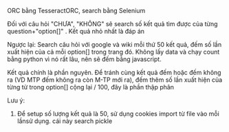 ORC bằng TesseractORC, search bằng Selenium

Đối với câu hỏi "CHƯA", "KHÔNG" sẽ search số kết quả tìm được của từng question+"option[]" . Kết quả nhỏ nhất là đáp án

Ngược lại:
Search câu hỏi với google và wiki mỗi thứ 50 kết quả, đếm số lần xuất hiện của cả mỗi option[] trong trang đó. Không lấy data và chạy count bằng python vì nó rất lâu, nên sẽ đếm bằng javascript.


Kết quả chính là phần nguyên. Để tránh cùng kết quả đếm hoặc đếm không ra (VD MTP đếm không ra còn M-TP mới ra), đếm thêm số lần xuất hiện của từng từ trong option[] cộng lại / 100, đây là phần thập phân

Lưu ý:


1. Để setup số lượng kết quả là 50, sử dụng cookies import từ file vào mỗi lầnsử dụng. cái này search pickle
